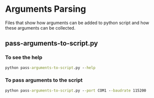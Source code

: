 # Arguments Parsing

Files that show how arguments can be added to python script and how these arguments can be collected.

## pass-arguments-to-script.py

### To see the help
```bat
python pass-arguments-to-script.py --help
```
### To pass arguments to the script
```bat
python pass-arguments-to-script.py --port COM1 --baudrate 115200
```


